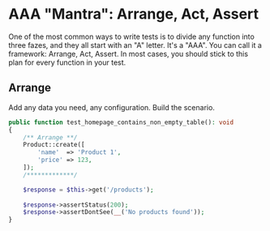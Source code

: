 # AAA "Mantra": Arrange, Act, Assert
One of the most common ways to write tests is to divide any function into three fazes, and they all start with an "A" letter. It's a "AAA". You can call it a framework: Arrange, Act, Assert. In most cases, you should stick to this plan for every function in your test.

## Arrange
Add any data you need, any configuration. Build the scenario.

```php
public function test_homepage_contains_non_empty_table(): void
{
    /** Arrange **/
    Product::create([ 
        'name'  => 'Product 1',
        'price' => 123,
    ]); 
    /*************/

    $response = $this->get('/products');
 
    $response->assertStatus(200);
    $response->assertDontSee(__('No products found'));
}
```
